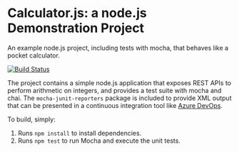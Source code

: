 Calculator.js: a node.js Demonstration Project
==============================================
An example node.js project, including tests with mocha, that behaves like
a pocket calculator.

[![Build Status](https://dev.azure.com/stephanmascarellA6Z1Q/Integrating%20External%20Source%20Control%20with%20Azure%20Pipelines/_apis/build/status/Rqapt.calculator?branchName=master)](https://dev.azure.com/stephanmascarellA6Z1Q/Integrating%20External%20Source%20Control%20with%20Azure%20Pipelines/_build/latest?definitionId=1&branchName=master)

The project contains a simple node.js application that exposes REST APIs
to perform arithmetic on integers, and provides a test suite with mocha
and chai.  The `mocha-junit-reporters` package is included to provide XML
output that can be presented in a continuous integration tool like
[Azure DevOps](https://azure.com/devops).

To build, simply:

1. Runs `npm install` to install dependencies.
2. Runs `npm test` to run Mocha and execute the unit tests.

